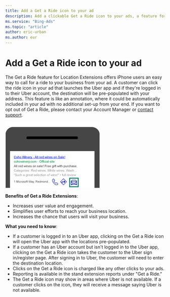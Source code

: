 ```yaml
---
title: Add a Get a Ride icon to your ad
description: Add a clickable Get a Ride icon to your ads, a feature for Location Extensions.
ms.service: "Bing-Ads"
ms.topic: "article"
author: eric-urban
ms.author: eur
---
```


# Add a Get a Ride icon to your ad

The Get a Ride feature for Location Extensions offers iPhone users an easy way to call for a ride to your business from your ad. A customer can click the ride icon in your ad that launches the Uber app and if they're logged in to their Uber account, the destination will be pre-populated with your address. This feature is like an annotation, where it could be automatically included in your ad with no additional set-up from your end. If you want to opt out of Get a Ride, please contact your Account Manager or [contact support](https://go.microsoft.com/fwlink?LinkId=398371).

![Get a Ride Extension](../images/BA_Conc_GetRideExtension.png)

**Benefits of Get a Ride Extensions**:
- Increases user value and engagement.
- Simplifies user efforts to reach your business location.
- Increases the chance that users will visit your business.

**What you need to know**: 
- If a customer is logged in to an Uber app, clicking on the Get a Ride icon will open the Uber app with the locations pre-populated.
- If a customer has an Uber account but isn't logged in to the Uber app, clicking on the Get a Ride icon takes the customer to the Uber sign in/register page. After signing in to Uber, the customer will need to enter the destination location.
- Clicks on the Get a Ride icon is charged like any other clicks to your ads.
- Reporting is available in the stand extension reports under "Get a Ride."
- The Get a Ride icon may show in areas where Uber is not available. If a customer clicks on the icon, they will receive a message saying Uber is not available.


